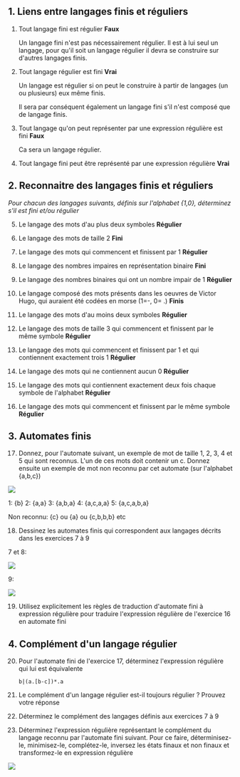 ## 1. Liens entre langages finis et réguliers
1. Tout langage fini est régulier
	**Faux**

	Un langage fini n'est pas nécessairement régulier. Il est à lui seul un langage, pour qu'il soit un langage régulier il devra se construire sur d'autres langages finis.

2. Tout langage régulier est fini
	**Vrai**

	Un langage est régulier si on peut le construire à partir de langages (un ou plusieurs) eux même finis. 

	Il sera par conséquent également un langage fini s'il n'est composé que de langage finis.

3. Tout langage qu'on peut représenter par une expression régulière est fini
	**Faux**

	Ca sera un langage régulier.

4. Tout langage fini peut être représenté par une expression régulière
	**Vrai**

## 2. Reconnaitre des langages finis et réguliers

*Pour chacun des langages suivants, définis sur l'alphabet {1,0}, déterminez s'il est fini et/ou
régulier*

5. Le langage des mots d'au plus deux symboles
	**Régulier**
	
6. Le langage des mots de taille 2
	**Fini**

7. Le langage des mots qui commencent et finissent par 1
	**Régulier**

8. Le langage des nombres impaires en représentation binaire
	**Fini**

9. Le langage des nombres binaires qui ont un nombre impair de 1
	**Régulier**

10. Le langage composé des mots présents dans les oeuvres de Victor Hugo, qui auraient été codées en morse (1=-, 0= .)
	**Finis**

11. Le langage des mots d'au moins deux symboles
	**Régulier**

12. Le langage des mots de taille 3 qui commencent et finissent par le même symbole
	**Régulier**

13. Le langage des mots qui commencent et finissent par 1 et qui contiennent exactement trois 1
	**Régulier**

14. Le langage des mots qui ne contiennent aucun 0
	**Régulier**

15. Le langage des mots qui contiennent exactement deux fois chaque symbole de l'alphabet
	**Régulier**

16. Le langage des mots qui commencent et finissent par le même symbole
	**Régulier**

## 3. Automates finis

17. Donnez, pour l'automate suivant, un exemple de mot de taille 1, 2, 3, 4 et 5 qui sont reconnus. L'un de ces mots doit contenir un c. Donnez ensuite un exemple de mot non reconnu par cet automate (sur l'alphabet {a,b,c})

![](https://i.ibb.co/whq6gnS/Capture-d-cran-2020-10-26-175054.png)

1: {b}
2: {a,a}
3: {a,b,a}
4: {a,c,a,a}
5: {a,c,a,b,a}

Non reconnu: {c} ou {a} ou {c,b,b,b} etc

18.  Dessinez les automates finis qui correspondent aux langages décrits dans les exercices 7 à 9

7 et 8:

![](https://github.com/MaskedBelgian/theoriedeslangageTP/blob/main/TP1-Th%C3%A9orieLangage.jpg)

9:

![](https://github.com/MaskedBelgian/theoriedeslangageTP/blob/main/TP1-Th%C3%A9orieLangage2.jpg)

19. Utilisez explicitement les règles de traduction d'automate fini à expression régulière pour traduire l'expression régulière de l'exercice 16 en automate fini

## 4. Complément d'un langage régulier

20. Pour l'automate fini de l'exercice 17, déterminez l'expression régulière qui lui est équivalente

		b|(a.[b-c])*.a

21.  Le complément d'un langage régulier est-il toujours régulier ? Prouvez votre réponse

22. Déterminez le complément des langages définis aux exercices 7 à 9

23. Déterminez l'expression régulière représentant le complément du langage reconnu par l'automate fini suivant. Pour ce faire, déterminisez-le, minimisez-le, complétez-le, inversez les états finaux et non finaux et transformez-le en expression régulière

![](https://i.ibb.co/syYdWTd/Capture-d-cran-2020-10-26-183623.png)
